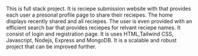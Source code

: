 This is full stack project. It is reciepe submission website with that provides each user a presonal profile page to share their reciepes.
The home displays recently shared and all reciepes. The user is even provided with an efficient search bar that provides reciepes for relvant reciepe names. 
It consist of login and registration page. It is uses HTML,Tailwind CSS, Javascript, Nodejs, Express and MongoDB.
It is a scalable and robust project that can be improved further.
